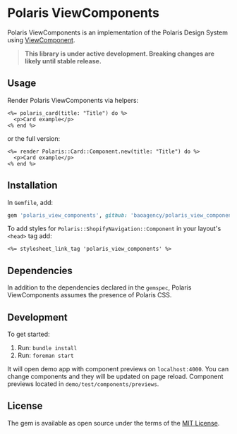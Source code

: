 # Polaris ViewComponents

Polaris ViewComponents is an implementation of the Polaris Design System using [ViewComponent](https://github.com/github/view_component).

> **This library is under active development. Breaking changes are likely until stable release.**

## Usage

Render Polaris ViewComponents via helpers:

```erb
<%= polaris_card(title: "Title") do %>
  <p>Card example</p>
<% end %>
```

or the full version:

```erb
<%= render Polaris::Card::Component.new(title: "Title") do %>
  <p>Card example</p>
<% end %>
```

## Installation

In `Gemfile`, add:
```ruby
gem 'polaris_view_components', github: 'baoagency/polaris_view_components'
```

To add styles for `Polaris::ShopifyNavigation::Component` in your layout's `<head>` tag add:
```erb
<%= stylesheet_link_tag 'polaris_view_components' %>
```

## Dependencies

In addition to the dependencies declared in the `gemspec`, Polaris ViewComponents assumes the presence of Polaris CSS.

## Development

To get started:

1. Run: `bundle install`
2. Run: `foreman start`

It will open demo app with component previews on `localhost:4000`. You can change components and they will be updated on page reload. Component previews located in `demo/test/components/previews`.

## License

The gem is available as open source under the terms of the [MIT License](https://opensource.org/licenses/MIT).
